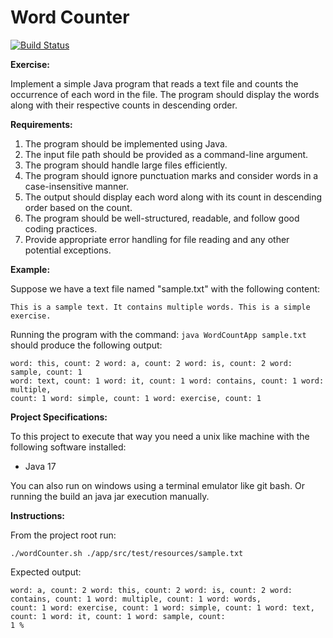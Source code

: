 # Word Counter

[![Build Status](https://github.com/palerique/wordcounter/workflows/Build%20and%20Test/badge.svg)](https://github.com/palerique/wordcounter/actions)

**Exercise:**

Implement a simple Java program that reads a text file and counts the occurrence of
each word in the file. The program should display the words along with their respective
counts in descending order.

**Requirements:**

1. The program should be implemented using Java.
2. The input file path should be provided as a command-line argument.
3. The program should handle large files efficiently.
4. The program should ignore punctuation marks and consider words in a
   case-insensitive manner.
5. The output should display each word along with its count in descending order
   based on the count.
6. The program should be well-structured, readable, and follow good coding
   practices.
7. Provide appropriate error handling for file reading and any other potential exceptions.

**Example:**

Suppose we have a text file named "sample.txt" with the following content:

```
This is a sample text. It contains multiple words. This is a simple exercise.
```

Running the program with the command: `java WordCountApp sample.txt` should
produce the following output:

```
word: this, count: 2 word: a, count: 2 word: is, count: 2 word: sample, count: 1
word: text, count: 1 word: it, count: 1 word: contains, count: 1 word: multiple,
count: 1 word: simple, count: 1 word: exercise, count: 1
```

**Project Specifications:**

To this project to execute that way you need a unix like machine with the following software installed:

- Java 17

You can also run on windows using a terminal emulator like git bash. Or running the build an java jar execution
manually.

**Instructions:**

From the project root run:

```
./wordCounter.sh ./app/src/test/resources/sample.txt
```

Expected output:
```
word: a, count: 2 word: this, count: 2 word: is, count: 2 word: contains, count: 1 word: multiple, count: 1 word: words,
count: 1 word: exercise, count: 1 word: simple, count: 1 word: text, count: 1 word: it, count: 1 word: sample, count:
1 %   
```
